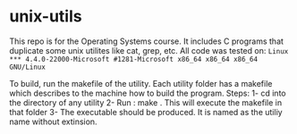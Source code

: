 # unix-utils
This repo is for the Operating Systems course. It includes C programs that duplicate some unix utilites like cat, grep, etc.
All code was tested on: 
```Linux *** 4.4.0-22000-Microsoft #1281-Microsoft x86_64 x86_64 x86_64 GNU/Linux```

To build, run the makefile of the utility. Each utility folder has a makefile which describes to the machine how to build the program.
Steps: 
    1- cd into the directory of any utility 
    2- Run : make <utility name>. This will execute the makefile in that folder
    3- The executable should be produced. It is named as the utiliy name without extinsion. 
